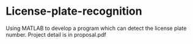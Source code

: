# License-plate-recognition
Using MATLAB to develop a program which can detect the license plate number. 
Project detail is in proposal.pdf
